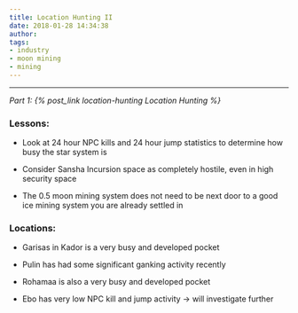 ```yaml
---
title: Location Hunting II
date: 2018-01-28 14:34:38
author:
tags:
- industry
- moon mining
- mining
---
```

***

_Part 1: {% post_link location-hunting Location Hunting %}_

### Lessons:

- Look at 24 hour NPC kills and 24 hour jump statistics to determine how busy the star system is

- Consider Sansha Incursion space as completely hostile, even in high security space

- The 0.5 moon mining system does not need to be next door to a good ice mining system you are already settled in


### Locations:

- Garisas in Kador is a very busy and developed pocket

- Pulin has had some significant ganking activity recently

- Rohamaa is also a very busy and developed pocket

- Ebo has very low NPC kill and jump activity -> will investigate further
